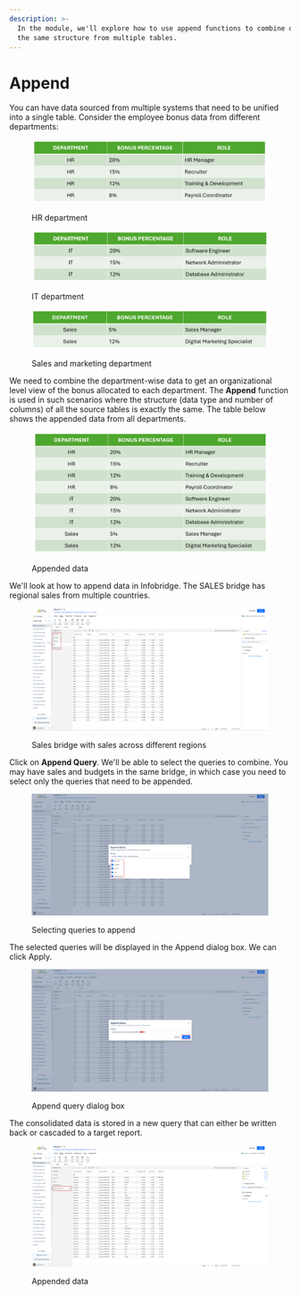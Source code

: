 ```yaml
---
description: >-
  In the module, we'll explore how to use append functions to combine data with
  the same structure from multiple tables.
---
```


# Append

You can have data sourced from multiple systems that need to be unified into a single table. Consider the employee bonus data from different departments:

<figure><img src="../../../.gitbook/assets/image (2) (1) (1) (1) (1) (1) (1) (1).png" alt=""><figcaption><p>HR department</p></figcaption></figure>

<figure><img src="../../../.gitbook/assets/image (3) (1) (1) (1).png" alt=""><figcaption><p>IT department</p></figcaption></figure>

<figure><img src="../../../.gitbook/assets/image (4) (1).png" alt=""><figcaption><p>Sales and marketing department</p></figcaption></figure>

We need to combine the department-wise data to get an organizational level view of the bonus allocated to each department. The **Append** function is used in such scenarios where the structure (data type and number of columns) of all the source tables is exactly the same. The table below shows the appended data from all departments.&#x20;

<figure><img src="../../../.gitbook/assets/image (5) (1).png" alt=""><figcaption><p>Appended data</p></figcaption></figure>

We'll look at how to append data in Infobridge. The SALES bridge has regional sales from multiple countries.

<figure><img src="../../../.gitbook/assets/image (6).png" alt=""><figcaption><p>Sales bridge with sales across different regions</p></figcaption></figure>

Click on **Append Query**. We'll be able to select the queries to combine. You may have sales and budgets in the same bridge, in which case you need to select only the queries that need to be appended.

<figure><img src="../../../.gitbook/assets/image (8).png" alt=""><figcaption><p>Selecting queries to append</p></figcaption></figure>

The selected queries will be displayed in the Append dialog box. We can click Apply.

<figure><img src="../../../.gitbook/assets/image (9).png" alt=""><figcaption><p>Append query dialog box</p></figcaption></figure>

The consolidated data is stored in a new query that can either be written back or cascaded to a target report.

<figure><img src="../../../.gitbook/assets/image (10).png" alt=""><figcaption><p>Appended data</p></figcaption></figure>
